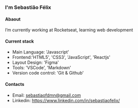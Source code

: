 ### I'm Sebastião Félix

#### Abaout
I’m currently working at Rocketseat, learning web development

#### Current stack
- Main Language: 'Javascript'
- Frontend:'HTML5', 'CSS3', 'JavaScript', 'Reactjs'
- Layout Design: 'Figma'
- Tools: 'VSCode', 'Markdown'
- Version code control: 'Git & Github'

#### Contacts
- Email: sebastiaofdmn@gmail.com
- Linkedin: https://www.linkedin.com/in/sebastiaofelix/

